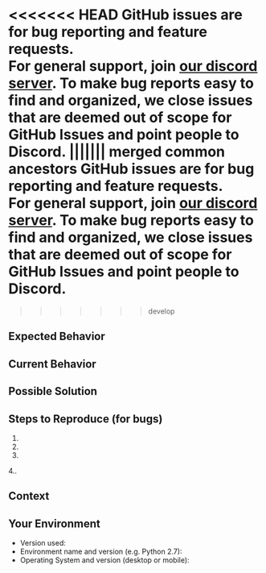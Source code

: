 <<<<<<< HEAD
GitHub issues are for bug reporting and feature requests.  
For general support, join [our discord server](https://discord.gg/Kzp4yky).
To make bug reports easy to find and organized, we close issues that are deemed
out of scope for GitHub Issues and point people to Discord.
||||||| merged common ancestors
GitHub issues are for bug reporting and feature requests.  
For general support, join [our discord server](https://discordapp.com/invite/qbpVH6b).
To make bug reports easy to find and organized, we close issues that are deemed
out of scope for GitHub Issues and point people to Discord.
=======
<!--- Provide a general summary of the issue in the Title above -->
>>>>>>> develop

## Expected Behavior
<!--- If you're describing a bug, tell us what should happen -->
<!--- If you're suggesting a change/improvement, tell us how it should work -->

## Current Behavior
<!--- If describing a bug, tell us what happens instead of the expected behavior -->
<!--- If suggesting a change/improvement, explain the difference from current behavior -->

## Possible Solution
<!--- Not obligatory, but suggest a fix/reason for the bug, -->
<!--- or ideas how to implement the addition or change -->

## Steps to Reproduce (for bugs)
<!--- Provide a link to a live example, or an unambiguous set of steps to -->
<!--- reproduce this bug. Include code to reproduce, if relevant -->
1.
2.
3.
4..

## Context
<!--- How has this issue affected you? What are you trying to accomplish? -->
<!--- Providing context helps us come up with a solution that is most useful in the real world -->

## Your Environment
<!--- Include as many relevant details about the environment you experienced the bug in -->
* Version used:
* Environment name and version (e.g. Python 2.7):
* Operating System and version (desktop or mobile):

